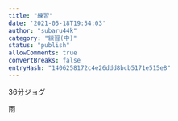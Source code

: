 ```yaml
---
title: "練習"
date: '2021-05-18T19:54:03'
author: "subaru44k"
category: "練習(中)"
status: "publish"
allowComments: true
convertBreaks: false
entryHash: "1406258172c4e26ddd8bcb5171e515e8"
---
```

36分ジョグ

雨
